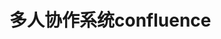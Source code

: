 


# 多人协作系统confluence

<!--

confluence搭建
https://blog.csdn.net/m0_60917286/article/details/123666110


wiki操作流程：  

1. 创建空间
2. 空间创建完成后，进入当前页面，点击顶部导航栏中的“创建”按钮，建立部门文件分类。  
3. 文件分类创建完成后，可以在左侧导航栏中的页面树结构中，左键选中该分类，同时点击页面顶部导航栏中的“创建”按钮，为该文件分类搭建子级文件分类活协同文档。  
4. 可以进行权限设置。  

-->



